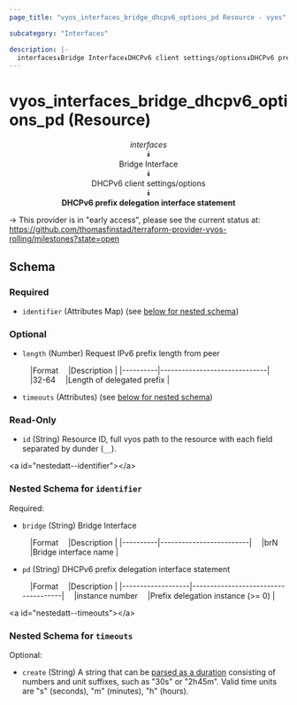 ```yaml
---
page_title: "vyos_interfaces_bridge_dhcpv6_options_pd Resource - vyos"

subcategory: "Interfaces"

description: |- 
  interfaces⯯Bridge Interface⯯DHCPv6 client settings/options⯯DHCPv6 prefix delegation interface statement
---
```


# vyos_interfaces_bridge_dhcpv6_options_pd (Resource)
<center>

*interfaces*  
⯯  
Bridge Interface  
⯯  
DHCPv6 client settings/options  
⯯  
**DHCPv6 prefix delegation interface statement**


</center>

-> This provider is in "early access", please see the current status at: https://github.com/thomasfinstad/terraform-provider-vyos-rolling/milestones?state=open

## Schema

### Required

- `identifier` (Attributes Map) (see [below for nested schema](#nestedatt--identifier))

### Optional

- `length` (Number) Request IPv6 prefix length from peer

    &emsp;|Format  &emsp;|Description                 |
    |----------|------------------------------|
    &emsp;|32-64   &emsp;|Length of delegated prefix  |
- `timeouts` (Attributes) (see [below for nested schema](#nestedatt--timeouts))

### Read-Only

- `id` (String) Resource ID, full vyos path to the resource with each field separated by dunder (`__`).

&lt;a id=&#34;nestedatt--identifier&#34;&gt;&lt;/a&gt;
### Nested Schema for `identifier`

Required:

- `bridge` (String) Bridge Interface

    &emsp;|Format  &emsp;|Description            |
    |----------|-------------------------|
    &emsp;|brN     &emsp;|Bridge interface name  |
- `pd` (String) DHCPv6 prefix delegation interface statement

    &emsp;|Format           &emsp;|Description                        |
    |-------------------|-------------------------------------|
    &emsp;|instance number  &emsp;|Prefix delegation instance (&gt;= 0)  |


&lt;a id=&#34;nestedatt--timeouts&#34;&gt;&lt;/a&gt;
### Nested Schema for `timeouts`

Optional:

- `create` (String) A string that can be [parsed as a duration](https://pkg.go.dev/time#ParseDuration) consisting of numbers and unit suffixes, such as &#34;30s&#34; or &#34;2h45m&#34;. Valid time units are &#34;s&#34; (seconds), &#34;m&#34; (minutes), &#34;h&#34; (hours).  
